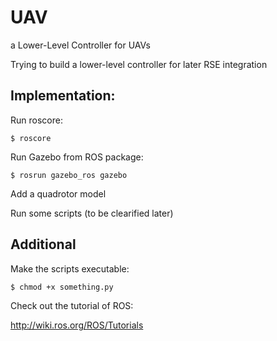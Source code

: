 # UAV
a Lower-Level Controller for UAVs

Trying to build a lower-level controller for later RSE integration


## Implementation:

  Run roscore:
  ~~~  
  $ roscore
  ~~~
  Run Gazebo from ROS package:
  ~~~ 
  $ rosrun gazebo_ros gazebo
  ~~~
  Add a quadrotor model
  
  Run some scripts (to be clearified later)
  
## Additional

Make the scripts executable:
~~~
$ chmod +x something.py
~~~
Check out the tutorial of ROS:

http://wiki.ros.org/ROS/Tutorials

